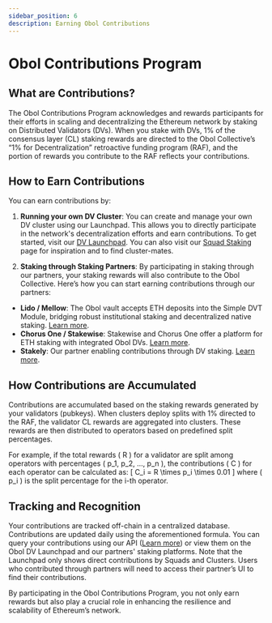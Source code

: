 ```yaml
---
sidebar_position: 6
description: Earning Obol Contributions
---
```


# Obol Contributions Program

## What are Contributions?

The Obol Contributions Program acknowledges and rewards participants for their efforts in scaling and decentralizing the Ethereum network by staking on Distributed Validators (DVs). When you stake with DVs, 1% of the consensus layer (CL) staking rewards are directed to the Obol Collective’s “1% for Decentralization” retroactive funding program (RAF), and the portion of rewards you contribute to the RAF reflects your contributions.

## How to Earn Contributions

You can earn contributions by:

1. **Running your own DV Cluster**: You can create and manage your own DV cluster using our Launchpad. This allows you to directly participate in the network's decentralization efforts and earn contributions. To get started, visit our [DV Launchpad](https://launchpad.obol.org). You can also visit our [Squad Staking](https://squadstaking.com) page for inspiration and to find cluster-mates.

2. **Staking through Staking Partners**: By participating in staking through our partners, your staking rewards will also contribute to the Obol Collective. Here’s how you can start earning contributions through our partners:

- **Lido / Mellow**: The Obol vault accepts ETH deposits into the Simple DVT Module, bridging robust institutional staking and decentralized native staking. [Learn more](https://lido.fi).
- **Chorus One / Stakewise**: Stakewise and Chorus One offer a platform for ETH staking with integrated Obol DVs. [Learn more](https://opus.chorus.one/pool/stake).
- **Stakely**: Our partner enabling contributions through DV staking. [Learn more](https://stakely.io/).

## How Contributions are Accumulated

Contributions are accumulated based on the staking rewards generated by your validators (pubkeys). When clusters deploy splits with 1% directed to the RAF, the validator CL rewards are aggregated into clusters. These rewards are then distributed to operators based on predefined split percentages.

For example, if the total rewards \( R \) for a validator are split among operators with percentages \( p_1, p_2, ..., p_n \), the contributions \( C \) for each operator can be calculated as:
\[
C_i = R \times p_i \times 0.01
\]
where \( p_i \) is the split percentage for the i-th operator.

## Tracking and Recognition

Your contributions are tracked off-chain in a centralized database. Contributions are updated daily using the aforementioned formula. You can query your contributions using our API ([Learn more](https://api.obol.tech/docs)) or view them on the Obol DV Launchpad and our partners' staking platforms. Note that the Launchpad only shows direct contributions by Squads and Clusters. Users who contributed through partners will need to access their partner’s UI to find their contributions.

By participating in the Obol Contributions Program, you not only earn rewards but also play a crucial role in enhancing the resilience and scalability of Ethereum’s network.